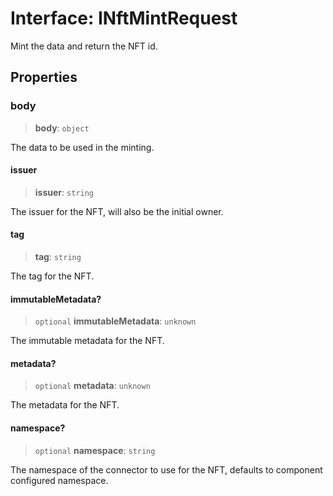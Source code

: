 # Interface: INftMintRequest

Mint the data and return the NFT id.

## Properties

### body

> **body**: `object`

The data to be used in the minting.

#### issuer

> **issuer**: `string`

The issuer for the NFT, will also be the initial owner.

#### tag

> **tag**: `string`

The tag for the NFT.

#### immutableMetadata?

> `optional` **immutableMetadata**: `unknown`

The immutable metadata for the NFT.

#### metadata?

> `optional` **metadata**: `unknown`

The metadata for the NFT.

#### namespace?

> `optional` **namespace**: `string`

The namespace of the connector to use for the NFT, defaults to component configured namespace.
